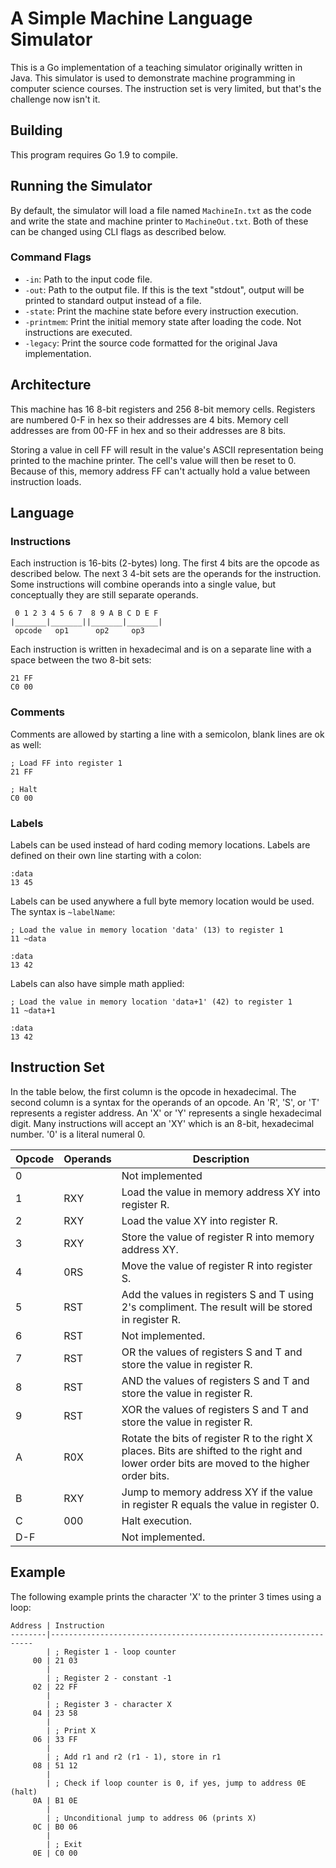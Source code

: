 # A Simple Machine Language Simulator

This is a Go implementation of a teaching simulator originally written in Java. This simulator is used to demonstrate machine programming in computer science courses. The instruction set is very limited, but that's the challenge now isn't it.

## Building

This program requires Go 1.9 to compile.

## Running the Simulator

By default, the simulator will load a file named `MachineIn.txt` as the code and write the state and machine printer to `MachineOut.txt`. Both of these can be changed using CLI flags as described below.

### Command Flags

- `-in`: Path to the input code file.
- `-out`: Path to the output file. If this is the text "stdout", output will be printed to standard output instead of a file.
- `-state`: Print the machine state before every instruction execution.
- `-printmem`: Print the initial memory state after loading the code. Not instructions are executed.
- `-legacy`: Print the source code formatted for the original Java implementation.

## Architecture

This machine has 16 8-bit registers and 256 8-bit memory cells. Registers are numbered 0-F in hex so their addresses are 4 bits. Memory cell addresses are from 00-FF in hex and so their addresses are 8 bits.

Storing a value in cell FF will result in the value's ASCII representation being printed to the machine printer. The cell's value will then be reset to 0. Because of this, memory address FF can't actually hold a value between instruction loads.

## Language

### Instructions

Each instruction is 16-bits (2-bytes) long. The first 4 bits are the opcode as described below. The next 3 4-bit sets are the operands for the instruction. Some instructions will combine operands into a single value, but conceptually they are still separate operands.

```
 0 1 2 3 4 5 6 7  8 9 A B C D E F
|_______|_______||_______|_______|
 opcode   op1      op2     op3
```

Each instruction is written in hexadecimal and is on a separate line with a space between the two 8-bit sets:

```
21 FF
C0 00
```

### Comments

Comments are allowed by starting a line with a semicolon, blank lines are ok as well:

```
; Load FF into register 1
21 FF

; Halt
C0 00
```

### Labels

Labels can be used instead of hard coding memory locations. Labels are defined on their own line starting with a colon:

```
:data
13 45
```

Labels can be used anywhere a full byte memory location would be used. The syntax is `~labelName`:

```
; Load the value in memory location 'data' (13) to register 1
11 ~data

:data
13 42
```

Labels can also have simple math applied:

```
; Load the value in memory location 'data+1' (42) to register 1
11 ~data+1

:data
13 42
```

## Instruction Set

In the table below, the first column is the opcode in hexadecimal. The second column is a syntax for the operands of an opcode. An 'R', 'S', or 'T' represents a register address. An 'X' or 'Y' represents a single hexadecimal digit. Many instructions will accept an 'XY' which is an 8-bit, hexadecimal number. '0' is a literal numeral 0.

| Opcode | Operands | Description                                                                                                                                 |
|--------|----------|---------------------------------------------------------------------------------------------------------------------------------------------|
| 0      |          | Not implemented                                                                                                                             |
| 1      | RXY      | Load the value in memory address XY into register R.                                                                                        |
| 2      | RXY      | Load the value XY into register R.                                                                                                          |
| 3      | RXY      | Store the value of register R into memory address XY.                                                                                       |
| 4      | 0RS      | Move the value of register R into register S.                                                                                               |
| 5      | RST      | Add the values in registers S and T using 2's compliment. The result will be stored in register R.                                          |
| 6      | RST      | Not implemented.                                                                                                                            |
| 7      | RST      | OR the values of registers S and T and store the value in register R.                                                                       |
| 8      | RST      | AND the values of registers S and T and store the value in register R.                                                                      |
| 9      | RST      | XOR the values of registers S and T and store the value in register R.                                                                      |
| A      | R0X      | Rotate the bits of register R to the right X places. Bits are shifted to the right and lower order bits are moved to the higher order bits. |
| B      | RXY      | Jump to memory address XY if the value in register R equals the value in register 0.                                                        |
| C      | 000      | Halt execution.                                                                                                                             |
| D-F    |          | Not implemented.                                                                                                                            |

## Example

The following example prints the character 'X' to the printer 3 times using a loop:

```
Address | Instruction
--------|------------------------------------------------------------------
        | ; Register 1 - loop counter
     00 | 21 03
        |
        | ; Register 2 - constant -1
     02 | 22 FF
        |
        | ; Register 3 - character X
     04 | 23 58
        |
        | ; Print X
     06 | 33 FF
        |
        | ; Add r1 and r2 (r1 - 1), store in r1
     08 | 51 12
        |
        | ; Check if loop counter is 0, if yes, jump to address 0E (halt)
     0A | B1 0E
        |
        | ; Unconditional jump to address 06 (prints X)
     0C | B0 06
        |
        | ; Exit
     0E | C0 00
```
